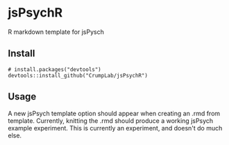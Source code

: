 # jsPsychR
R markdown template for jsPysch

## Install

```
# install.packages("devtools")
devtools::install_github("CrumpLab/jsPsychR")
```

## Usage

A new jsPsych template option should appear when creating an .rmd from template. Currently, knitting the .rmd should produce a working jsPsych example experiment. This is currently an experiment, and doesn't do much else.


